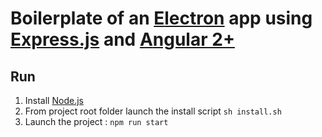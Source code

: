 # Boilerplate of an [**E**lectron](https://electron.atom.io/) app using [**E**xpress.js](http://expressjs.com) and [**A**ngular 2+](https://angular.io)

## Run
1. Install [Node.js](https://nodejs.org)
2. From project root folder launch the install script `sh install.sh`
3. Launch the project : `npm run start`